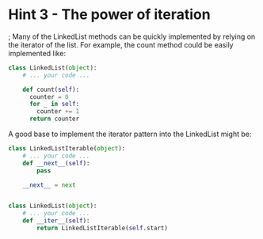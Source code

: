 # Hint 3 - The power of iteration
;
Many of the LinkedList methods can be quickly implemented by relying on the iterator of the list. For example, the count method could be easily implemented like:

```python
class LinkedList(object):
    # ... your code ...

    def count(self):
      counter = 0
      for _ in self:
        counter += 1
      return counter
```

A good base to implement the iterator pattern into the LinkedList might be:

```python
class LinkedListIterable(object):
    # ... your code ...
    def __next__(self):
        pass

    __next__ = next


class LinkedList(object):
    # ... your code ...
    def __iter__(self):
        return LinkedListIterable(self.start)
```
